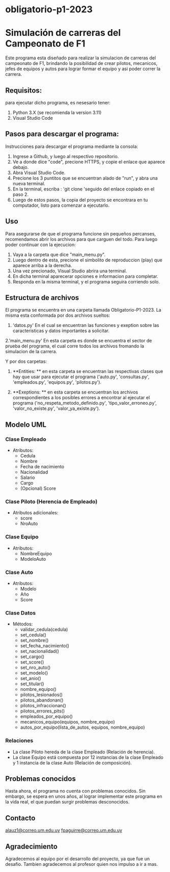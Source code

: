 # obligatorio-p1-2023
# Simulación de carreras del Campeonato de F1
Este programa esta diseñado para realizar la simulacion de carreras del campeonato de F1,
brindando la posibilidad de crear pilotos, mecanicos, jefes de equipos y autos para lograr formar el equipo
y asi poder correr la carrera.

## Requisitos:
para ejecutar dicho programa, es nesesario tener:
1. Python 3.X (se recomienda la version 3.11)
2. Visual Studio Code

## Pasos para descargar el programa:
Instrucciones para descargar el programa mediante la consola:
1. Ingrese a Github, y luego al respectivo repositorio.
2. Ve a donde dice "code", precione HTTPS, y copie el enlace que aparece debajo.
3. Abra Visual Studio Code.
4. Precione los 3 puntitos que se encuentran alado de "run", y abra una nueva terminal.
5. En la terminal, escriba : 'git clone 'seguido del enlace copiado en el paso 2.
6. Luego de estos pasos, la copia del proyecto se encontrara en tu computador, listo para comenzar a ejecutarlo.

## Uso
Para asegurarse de que el programa funcione sin pequeños percanses,
recomendamos abrir los archivos para que carguen del todo.
Para luego poder continuar con la ejecucion:
1. Vaya a la carpeta que dice "main_menu.py".
2. Luego dentro de esta, precione el simbolito de reproduccion (play) que aparece arriba a la derecha.
3. Una vez precionado, Visual Studio abrira una terminal.
4. En dicha terminal aparecerar opciones e informacion para completar.
5. Responda en la misma terminal, y el programa seguira corriendo solo.


## Estructura de archivos
El programa se encuentra en una carpeta llamada Obligatorio-P1-2023.
La misma esta conformada por dos archivos sueltos: 
1. 'datos.py'
En el cual se encuentran las funciones y exeption sobre las caracteristicas y datos importantes a solicitar.

2.'main_menu.py'
En esta carpeta es donde se encuentra el sector de prueba del programa, el cual corre todos los archivos fromando la simulacion de la carrera.

Y por dos carpetas:
1. **Entities: ** en esta carpeta se encuentran las respectivas clases que hay que usar para ejecutar el programa 
('auto.py', 'consultas.py', 'empleados.py', 'equipos.py', 'pilotos.py').

2. **Exeptions: ** en esta carpeta se encuentran los archivos correspondientes a los posibles errores a encontrar al ejecutar el programa ('no_respeta_metodo_definido.py', 'tipo_valor_erroneo.py', 'valor_no_existe.py', 'valor_ya_existe.py').

## Modelo UML
### Clase Empleado
- Atributos:
  - Cedula
  - Nombre
  - Fecha de nacimiento
  - Nacionalidad
  - Salario
  - Cargo
  - (Opcional) Score

### Clase Piloto (Herencia de Empleado)
- Atributos adicionales:
  - score
  - NroAuto

### Clase Equipo
- Atributos:
  - NombreEquipo
  - ModeloAuto

### Clase Auto
- Atributos:
  - Modelo
  - Año
  - Score

### Clase Datos
- Métodos:
  - validar_cedula(cedula)
  - set_cedula()
  - set_nombre()
  - set_fecha_nacimiento()
  - set_nacionalidad()
  - set_cargo()
  - set_score()
  - set_nro_auto()
  - set_modelo()
  - set_anio()
  - set_titular()
  - nombre_equipo()
  - pilotos_lesionados()
  - pilotos_abandonan()
  - pilotos_infraccionan()
  - pilotos_errores_pits()
  - empleados_por_equipo()
  - mecanicos_equipo(equipos, nombre_equipo)
  - autos_por_equipo(lista_de_autos, equipos, nombre_equipo)

### Relaciones
- La clase Piloto hereda de la clase Empleado (Relación de herencia).
- La clase Equipo está compuesta por 12 instancias de la clase Empleado y 1 instancia de la clase Auto (Relación de composición).

## Problemas conocidos
Hasta ahora, el programa no cuenta con problemas conocidos.
Sin embargo, se espera en unos años, al lograr implementar este programa en la vida real, el que puedan surgir problemas desconocidos.

## Contacto
alauz1@correo.um.edu.uy
fpaguirre@correo.um.edu.uy

## Agradecimiento
Agradecemos al equipo por el desarrollo del proyecto, ya que fue un desafio. Tambien agradecemos al profesor quien nos impulso a ir a mas.
